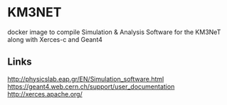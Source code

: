 # KM3NET

docker image to compile Simulation &amp; Analysis Software for the KM3NeT along with Xerces-c and Geant4

## Links

http://physicslab.eap.gr/EN/Simulation_software.html
https://geant4.web.cern.ch/support/user_documentation
http://xerces.apache.org/
